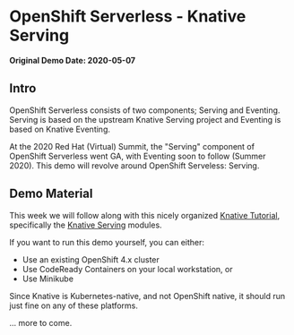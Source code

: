 # OpenShift Serverless - Knative Serving

**Original Demo Date: 2020-05-07**

## Intro

OpenShift Serverless consists of two components; Serving and Eventing.  Serving is based on the upstream Knative Serving project and Eventing is based on Knative Eventing.

At the 2020 Red Hat (Virtual) Summit, the "Serving" component of OpenShift Serverless went GA, with Eventing soon to follow (Summer 2020).  This demo will revolve around OpenShift Serveless: Serving.

## Demo Material

This week we will follow along with this nicely organized [Knative Tutorial](https://redhat-developer-demos.github.io/knative-tutorial/knative-tutorial/index.html), specifically the [Knative Serving](https://redhat-developer-demos.github.io/knative-tutorial/knative-tutorial-serving/index.html) modules.

If you want to run this demo yourself, you can either:
* Use an existing OpenShift 4.x cluster
* Use CodeReady Containers on your local workstation, or
* Use Minikube

Since Knative is Kubernetes-native, and not OpenShift native, it should run just fine on any of these platforms.

... more to come.

